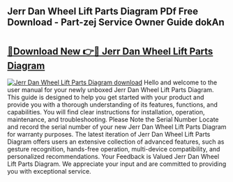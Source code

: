## Jerr Dan Wheel Lift Parts Diagram PDf Free Download - Part-zej Service Owner Guide dokAn

# <h2><a href="http://dfqnt4.blite.top/?on=Jerr+Dan+Wheel+Lift+Parts+Diagram">🔗Download New 👉🔴 Jerr Dan Wheel Lift Parts Diagram</a></h2>

[![Jerr Dan Wheel Lift Parts Diagram download](https://i.imgur.com/lujVjoI.png)](http://dfqnt4.blite.top/?on=Jerr+Dan+Wheel+Lift+Parts+Diagram)
Hello and welcome to the user manual for your newly unboxed Jerr Dan Wheel Lift Parts Diagram. This guide is designed to help you get started with your product and provide you with a thorough understanding of its features, functions, and capabilities. You will find clear instructions for installation, operation, maintenance, and troubleshooting. Please Note the Serial Number Locate and record the serial number of your new Jerr Dan Wheel Lift Parts Diagram for warranty purposes. The latest iteration of Jerr Dan Wheel Lift Parts Diagram offers users an extensive collection of advanced features, such as gesture recognition, hands-free operation, multi-device compatibility, and personalized recommendations. Your Feedback is Valued Jerr Dan Wheel Lift Parts Diagram. We appreciate your input and are committed to providing you with exceptional service.
